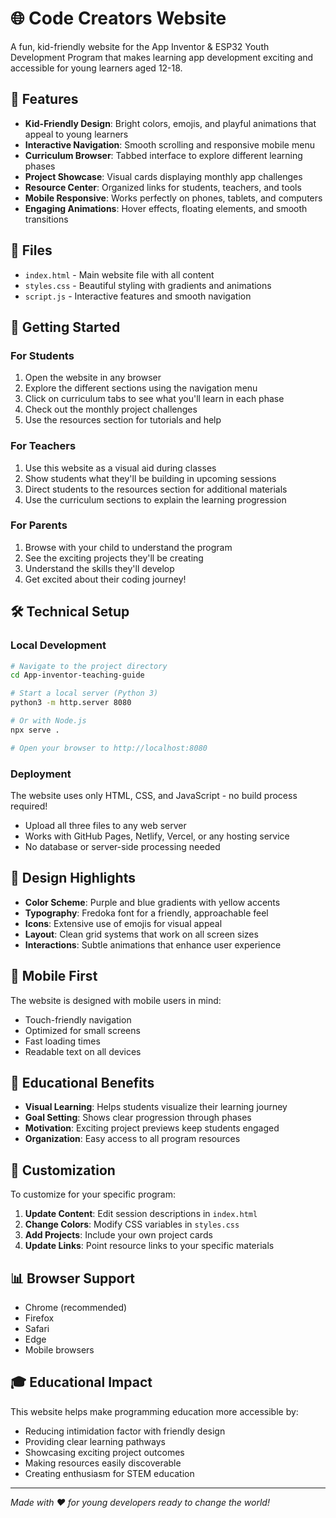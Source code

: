 # 🌐 Code Creators Website

A fun, kid-friendly website for the App Inventor & ESP32 Youth Development Program that makes learning app development exciting and accessible for young learners aged 12-18.

## 🎯 Features

- **Kid-Friendly Design**: Bright colors, emojis, and playful animations that appeal to young learners
- **Interactive Navigation**: Smooth scrolling and responsive mobile menu
- **Curriculum Browser**: Tabbed interface to explore different learning phases
- **Project Showcase**: Visual cards displaying monthly app challenges
- **Resource Center**: Organized links for students, teachers, and tools
- **Mobile Responsive**: Works perfectly on phones, tablets, and computers
- **Engaging Animations**: Hover effects, floating elements, and smooth transitions

## 📁 Files

- `index.html` - Main website file with all content
- `styles.css` - Beautiful styling with gradients and animations
- `script.js` - Interactive features and smooth navigation

## 🚀 Getting Started

### For Students
1. Open the website in any browser
2. Explore the different sections using the navigation menu
3. Click on curriculum tabs to see what you'll learn in each phase
4. Check out the monthly project challenges
5. Use the resources section for tutorials and help

### For Teachers
1. Use this website as a visual aid during classes
2. Show students what they'll be building in upcoming sessions
3. Direct students to the resources section for additional materials
4. Use the curriculum sections to explain the learning progression

### For Parents
1. Browse with your child to understand the program
2. See the exciting projects they'll be creating
3. Understand the skills they'll develop
4. Get excited about their coding journey!

## 🛠️ Technical Setup

### Local Development
```bash
# Navigate to the project directory
cd App-inventor-teaching-guide

# Start a local server (Python 3)
python3 -m http.server 8080

# Or with Node.js
npx serve .

# Open your browser to http://localhost:8080
```

### Deployment
The website uses only HTML, CSS, and JavaScript - no build process required!

- Upload all three files to any web server
- Works with GitHub Pages, Netlify, Vercel, or any hosting service
- No database or server-side processing needed

## 🎨 Design Highlights

- **Color Scheme**: Purple and blue gradients with yellow accents
- **Typography**: Fredoka font for a friendly, approachable feel
- **Icons**: Extensive use of emojis for visual appeal
- **Layout**: Clean grid systems that work on all screen sizes
- **Interactions**: Subtle animations that enhance user experience

## 📱 Mobile First

The website is designed with mobile users in mind:
- Touch-friendly navigation
- Optimized for small screens
- Fast loading times
- Readable text on all devices

## 🧠 Educational Benefits

- **Visual Learning**: Helps students visualize their learning journey
- **Goal Setting**: Shows clear progression through phases
- **Motivation**: Exciting project previews keep students engaged
- **Organization**: Easy access to all program resources

## 🔧 Customization

To customize for your specific program:

1. **Update Content**: Edit session descriptions in `index.html`
2. **Change Colors**: Modify CSS variables in `styles.css`
3. **Add Projects**: Include your own project cards
4. **Update Links**: Point resource links to your specific materials

## 📊 Browser Support

- Chrome (recommended)
- Firefox
- Safari
- Edge
- Mobile browsers

## 🎓 Educational Impact

This website helps make programming education more accessible by:
- Reducing intimidation factor with friendly design
- Providing clear learning pathways
- Showcasing exciting project outcomes
- Making resources easily discoverable
- Creating enthusiasm for STEM education

---

*Made with ❤️ for young developers ready to change the world!*
